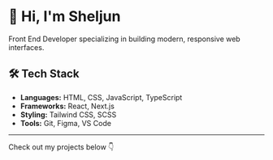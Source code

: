 # 👋 Hi, I'm Sheljun

Front End Developer specializing in building modern, responsive web interfaces.

## 🛠 Tech Stack
- **Languages:** HTML, CSS, JavaScript, TypeScript  
- **Frameworks:** React, Next.js  
- **Styling:** Tailwind CSS, SCSS  
- **Tools:** Git, Figma, VS Code  

---

Check out my projects below 👇
